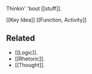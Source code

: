 Thinkin' 'bout [[stuff]].

[[Key Idea]]
[[Function, Activity]]

Related
---
- [[Logic]].
- [[Rhetoric]].
- [[Thought]].